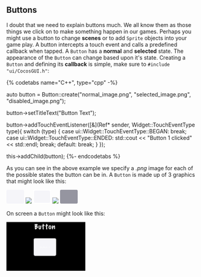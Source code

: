 ## Buttons
I doubt that we need to explain buttons much. We all know them as those things
we click on to make something happen in our games. Perhaps you might use a button
to change __scenes__ or to add `Sprite` objects into your game play.
A button intercepts a touch event and calls a predefined callback when tapped.
A `Button` has a __normal__ and __selected__ state. The appearance of the `Button` can
change based upon it's state. Creating a `Button` and defining its __callback__
is simple, make sure to `#include "ui/CocosGUI.h"`:

{% codetabs name="C++", type="cpp" -%}

auto button = Button::create("normal_image.png", "selected_image.png", "disabled_image.png");

button->setTitleText("Button Text");

button->addTouchEventListener([&](Ref* sender, Widget::TouchEventType type){
		switch (type)
		{
				case ui::Widget::TouchEventType::BEGAN:
						break;
				case ui::Widget::TouchEventType::ENDED:
						std::cout << "Button 1 clicked" << std::endl;
						break;
				default:
						break;
		}
});

this->addChild(button);
{%- endcodetabs %}

As you can see in the above example we specify a _.png_ image for each of the
possible states the button can be in. A `Button` is made up of 3 graphics that
might look like this:

![](ui_components-img/Button_Normal.png "") ![](basic_concepts-img/smallSpacer.png "") ![](ui_components-img/Button_Press.png "") ![](basic_concepts-img/smallSpacer.png "")
![](ui_components-img/Button_Disable.png "")

On screen a `Button` might look like this:

![](ui_components-img/Button_example.png "")
